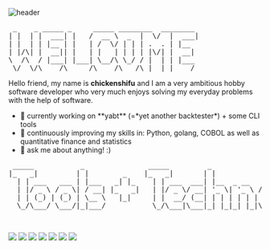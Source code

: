 ![header](https://raw.github.com/chickenshifu/chickenshifu/master/chickenshifu_header.png)
<pre>
 _    _ _____ _     _____ ________  ________ 
| |  | |  ___| |   /  __ \  _  |  \/  |  ___|
| |  | | |__ | |   | /  \/ | | | .  . | |__  
| |/\| |  __|| |   | |   | | | | |\/| |  __| 
\  /\  / |___| |___| \__/\ \_/ / |  | | |___ 
 \/  \/\____/\_____/\____/\___/\_|  |_|____/                    
</pre>

Hello friend, my name is <b>chickenshifu</b> and I am a very ambitious hobby software developer who very much enjoys solving my everyday problems with the help of software.

<ul>
<li>🔭 currently working on **yabt** (=*yet another backtester*) + some CLI tools</li>
<li>🌱 continuously improving my skills in: Python, golang, COBOL as well as quantitative finance and statistics</li>
<li>💬 ask me about anything! :)</li>
</ul>

<pre>
 _____           _               _____         _                 _                   
|_   _|         | |        _    |_   _|       | |               | |                  
  | | ___   ___ | |___   _| |_    | | ___  ___| |__  _ __   ___ | | ___   __ _ _   _ 
  | |/ _ \ / _ \| / __| |_   _|   | |/ _ \/ __| '_ \| '_ \ / _ \| |/ _ \ / _` | | | |
  | | (_) | (_) | \__ \   |_|     | |  __/ (__| | | | | | | (_) | | (_) | (_| | |_| |
  \_/\___/ \___/|_|___/           \_/\___|\___|_| |_|_| |_|\___/|_|\___/ \__, |\__, |
                                                                          __/ | __/ |
                                                                         |___/ |___/ 
</pre>

![](https://img.shields.io/badge/OS-Linux-informational?style=plastic&logo=Linux&logoColor=white&color=yellow)
![](https://img.shields.io/badge/Shell-Bash-informational?style=plastic&logo=GNU-Bash&logoColor=white&color=red)
![](https://img.shields.io/badge/Editor-vim-informational?style=plastic&logo=Vim&logoColor=white&color=important)
![](https://img.shields.io/badge/Language-Python-informational?style=plastic&logo=Python&logoColor=white&color=informational)
![](https://img.shields.io/badge/Language-Go-informational?style=plastic&logo=Go&logoColor=white&color=informational)
![](https://img.shields.io/badge/Language-COBOL-informational?style=plastic&color=informational)
![](https://img.shields.io/badge/Cloud-DigitalOcean-informational?style=plastic&logo=DigitalOcean&logoColor=white&color=blueviolet)




